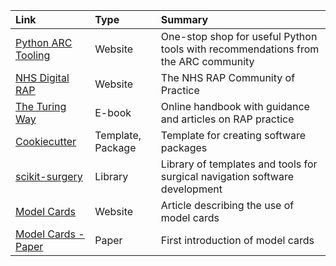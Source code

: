 
| Link | Type | Summary | 
| :--- | :--- | :--- |
| [Python ARC Tooling](https://github-pages.arc.ucl.ac.uk/python-tooling/) | Website | One-stop shop for useful Python tools with recommendations from the ARC community |
| [NHS Digital RAP](https://nhsdigital.github.io/rap-community-of-practice/) | Website | The NHS RAP Community of Practice |
| [The Turing Way](https://book.the-turing-way.org/project-design/pd-overview/)  | E-book | Online handbook with guidance and articles on RAP practice |
| [Cookiecutter](https://cookiecutter.readthedocs.io/en/stable/) | Template, Package | Template for creating software packages
| [scikit-surgery](https://github.com/SciKit-Surgery) | Library | Library of templates and tools for surgical navigation software development |
| [Model Cards](https://www.kaggle.com/code/var0101/model-cards) | Website | Article describing the use of model cards |
| [Model Cards - Paper](https://arxiv.org/abs/1810.03993) | Paper | First introduction of model cards |

